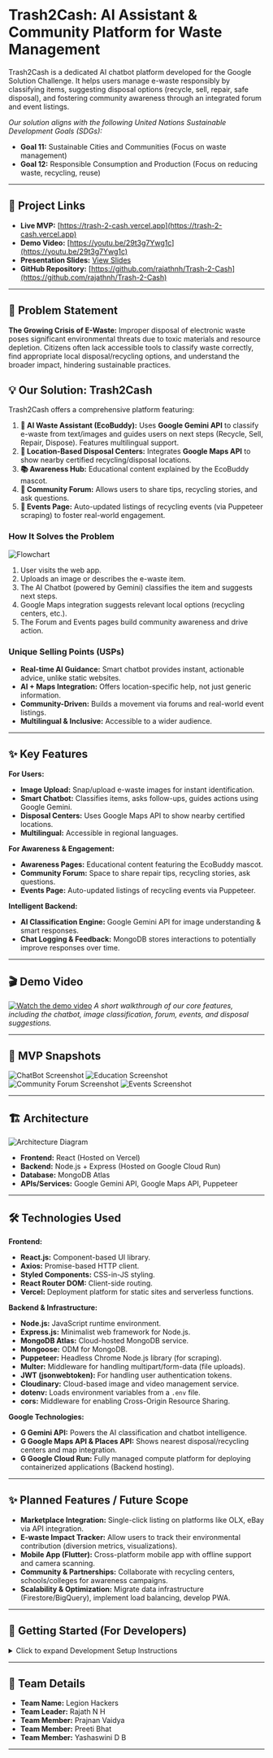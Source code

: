# Trash2Cash: AI Assistant & Community Platform for Waste Management

Trash2Cash is a dedicated AI chatbot platform developed for the Google Solution Challenge. It helps users manage e-waste responsibly by classifying items, suggesting disposal options (recycle, sell, repair, safe disposal), and fostering community awareness through an integrated forum and event listings.

*Our solution aligns with the following United Nations Sustainable Development Goals (SDGs):*

*   **Goal 11:** Sustainable Cities and Communities (Focus on waste management)
*   **Goal 12:** Responsible Consumption and Production (Focus on reducing waste, recycling, reuse)

---

## 📍 Project Links

*   **Live MVP:** [https://trash-2-cash.vercel.app](https://trash-2-cash.vercel.app)
*   **Demo Video:** [https://youtu.be/29t3g7Ywg1c](https://youtu.be/29t3g7Ywg1c)
*   **Presentation Slides:** [View Slides](https://docs.google.com/presentation/d/1I9J4DJtvCvxi7vRP36vee0WIRENECx-D/edit#slide=id.p1)
*   **GitHub Repository:** [https://github.com/rajathnh/Trash-2-Cash](https://github.com/rajathnh/Trash-2-Cash)

---

## 🤔 Problem Statement

**The Growing Crisis of E-Waste:** Improper disposal of electronic waste poses significant environmental threats due to toxic materials and resource depletion. Citizens often lack accessible tools to classify waste correctly, find appropriate local disposal/recycling options, and understand the broader impact, hindering sustainable practices.

## 💡 Our Solution: Trash2Cash

Trash2Cash offers a comprehensive platform featuring:

1.  **🤖 AI Waste Assistant (EcoBuddy):** Uses **Google Gemini API** to classify e-waste from text/images and guides users on next steps (Recycle, Sell, Repair, Dispose). Features multilingual support.
2.  **📍 Location-Based Disposal Centers:** Integrates **Google Maps API** to show nearby certified recycling/disposal locations.
3.  **📚 Awareness Hub:** Educational content explained by the EcoBuddy mascot.
4.  **💬 Community Forum:** Allows users to share tips, recycling stories, and ask questions.
5.  **📅 Events Page:** Auto-updated listings of recycling events (via Puppeteer scraping) to foster real-world engagement.

### How It Solves the Problem
![Flowchart](https://github.com/rajathnh/Trash-2-Cash/blob/main/Images/flowchart.jpg) <!-- *** UPDATE LINK if image path is different *** -->
1. User visits the web app.
2. Uploads an image or describes the e-waste item.
3. The AI Chatbot (powered by Gemini) classifies the item and suggests next steps.
4. Google Maps integration suggests relevant local options (recycling centers, etc.).
5. The Forum and Events pages build community awareness and drive action.

### Unique Selling Points (USPs)
*   **Real-time AI Guidance:** Smart chatbot provides instant, actionable advice, unlike static websites.
*   **AI + Maps Integration:** Offers location-specific help, not just generic information.
*   **Community-Driven:** Builds a movement via forums and real-world event listings.
*   **Multilingual & Inclusive:** Accessible to a wider audience.

---

## ✨ Key Features

**For Users:**
*   **Image Upload:** Snap/upload e-waste images for instant identification.
*   **Smart Chatbot:** Classifies items, asks follow-ups, guides actions using Google Gemini.
*   **Disposal Centers:** Uses Google Maps API to show nearby certified locations.
*   **Multilingual:** Accessible in regional languages.

**For Awareness & Engagement:**
*   **Awareness Pages:** Educational content featuring the EcoBuddy mascot.
*   **Community Forum:** Space to share repair tips, recycling stories, ask questions.
*   **Events Page:** Auto-updated listings of recycling events via Puppeteer.

**Intelligent Backend:**
*   **AI Classification Engine:** Google Gemini API for image understanding & smart responses.
*   **Chat Logging & Feedback:** MongoDB stores interactions to potentially improve responses over time.

---

## 🎬 Demo Video

[![Watch the demo video](https://img.youtube.com/vi/29t3g7Ywg1c/0.jpg)](https://youtu.be/29t3g7Ywg1c)
*A short walkthrough of our core features, including the chatbot, image classification, forum, events, and disposal suggestions.*

---

## 📸 MVP Snapshots


![ChatBot Screenshot](https://github.com/rajathnh/Trash-2-Cash/blob/main/Images/chat.jpg) <!-- *** UPDATE LINK *** -->
![Education Screenshot](https://github.com/rajathnh/Trash-2-Cash/blob/main/Images/edu.jpg) <!-- *** UPDATE LINK *** -->
![Community Forum Screenshot](https://github.com/rajathnh/Trash-2-Cash/blob/main/Images/forum.jpg) <!-- *** UPDATE LINK *** -->
![Events Screenshot](https://github.com/rajathnh/Trash-2-Cash/blob/main/Images/events.jpg) <!-- *** UPDATE LINK *** -->

---

## 🏗️ Architecture

![Architecture Diagram](https://github.com/rajathnh/Trash-2-Cash/blob/main/Images/architecture.png) <!-- *** UPDATE LINK *** -->
*   **Frontend:** React (Hosted on Vercel)
*   **Backend:** Node.js + Express (Hosted on Google Cloud Run)
*   **Database:** MongoDB Atlas
*   **APIs/Services:** Google Gemini API, Google Maps API, Puppeteer

---

## 🛠️ Technologies Used

**Frontend:**
*   **React.js:** Component-based UI library.
*   **Axios:** Promise-based HTTP client.
*   **Styled Components:** CSS-in-JS styling.
*   **React Router DOM:** Client-side routing.
*   **Vercel:** Deployment platform for static sites and serverless functions.

**Backend & Infrastructure:**
*   **Node.js:** JavaScript runtime environment.
*   **Express.js:** Minimalist web framework for Node.js.
*   **MongoDB Atlas:** Cloud-hosted MongoDB service.
*   **Mongoose:** ODM for MongoDB.
*   **Puppeteer:** Headless Chrome Node.js library (for scraping).
*   **Multer:** Middleware for handling multipart/form-data (file uploads).
*   **JWT (jsonwebtoken):** For handling user authentication tokens.
*   **Cloudinary:** Cloud-based image and video management service.
*   **dotenv:** Loads environment variables from a `.env` file.
*   **cors:** Middleware for enabling Cross-Origin Resource Sharing.

**Google Technologies:**
*   **G Gemini API:** Powers the AI classification and chatbot intelligence.
*   **G Google Maps API & Places API:** Shows nearest disposal/recycling centers and map integration.
*   **G Google Cloud Run:** Fully managed compute platform for deploying containerized applications (Backend hosting).

---

## ✨ Planned Features / Future Scope

*   **Marketplace Integration:** Single-click listing on platforms like OLX, eBay via API integration.
*   **E-waste Impact Tracker:** Allow users to track their environmental contribution (diversion metrics, visualizations).
*   **Mobile App (Flutter):** Cross-platform mobile app with offline support and camera scanning.
*   **Community & Partnerships:** Collaborate with recycling centers, schools/colleges for awareness campaigns.
*   **Scalability & Optimization:** Migrate data infrastructure (Firestore/BigQuery), implement load balancing, develop PWA.

---

## 🚀 Getting Started (For Developers)

<details>
<summary>Click to expand Development Setup Instructions</summary>

### Prerequisites
*   Node.js (v16+)
*   npm or yarn
*   Git
*   MongoDB instance (local or Atlas)
*   Cloudinary Account
*   Google Cloud Platform Project with Gemini API, Maps JavaScript API, Places API enabled

### API Keys & Credentials Needed
*   MongoDB Connection String (`MONGO_URI`)
*   JWT Secret Key (`JWT_SECRET`)
*   Cloudinary Cloud Name, API Key, API Secret (`CLOUDINARY_...`)
*   Google Gemini API Key (`GEMINI_API_KEY`)
*   Google Maps/Places API Key (`MAPS_API_KEY` & `REACT_APP_MAPS_API_KEY`)

### Installation & Setup

1.  **Clone the repository:**
    ```bash
    git clone https://github.com/rajathnh/Trash-2-Cash.git
    cd Trash-2-Cash
    ```

2.  **Backend Setup:**
    *   Navigate to the backend directory (e.g., `cd backend`).
    *   Install dependencies: `npm install`
    *   Create a `.env` file in the backend directory with the following structure (replace placeholders):
        ```dotenv
        PORT=5000
        FRONTEND_URL=http://localhost:3000 # Or your Vercel URL for production
        MONGO_URI="YOUR_MONGODB_CONNECTION_STRING"
        JWT_SECRET="YOUR_STRONG_RANDOM_JWT_SECRET"
        JWT_LIFETIME="1d"
        CLOUDINARY_CLOUD_NAME="YOUR_CLOUDINARY_CLOUD_NAME"
        CLOUDINARY_API_KEY="YOUR_CLOUDINARY_API_KEY"
        CLOUDINARY_API_SECRET="YOUR_CLOUDINARY_API_SECRET"
        GEMINI_API_KEY="YOUR_GOOGLE_GEMINI_API_KEY"
        MAPS_API_KEY="YOUR_GOOGLE_MAPS_PLACES_API_KEY"
        ```

3.  **Frontend Setup:**
    *   Navigate to the frontend directory (e.g., `cd ../frontend`).
    *   Install dependencies: `npm install`
    *   Create a `.env` file in the frontend directory:
        ```dotenv
        REACT_APP_BACKEND_URL=http://localhost:5000 # Or your backend server URL
        REACT_APP_MAPS_API_KEY="YOUR_GOOGLE_MAPS_PLACES_API_KEY"
        ```

### Running the Application Locally

1.  **Start the Backend Server:**
    ```bash
    cd backend # Or your backend directory
    node server.js # Assuming server.js is the entry point
    ```

2.  **Start the Frontend Development Server:**
    ```bash
    cd ../frontend # Or your frontend directory
    npm start
    ```
    Access via `http://localhost:3000`.

### Running the Event Scraper (Optional/Manual)
1.  Navigate to the backend directory.
2.  Ensure Puppeteer is installed (`npm install puppeteer`).
3.  Run: `node scripts/getEvents.js` (Adjust path if needed).

</details>

---

## 👥 Team Details

*   **Team Name:** Legion Hackers
*   **Team Leader:** Rajath N H
*   **Team Member:** Prajnan Vaidya
*   **Team Member:** Preeti Bhat
*   **Team Member:** Yashaswini D B

---
